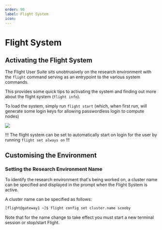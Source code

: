 ```yaml
---
order: 90
label: Flight System
icon: 
---
```



# Flight System




## Activating the Flight System


The Flight User Suite sits unobtrusively on the research environment with the `flight` command serving as an entrypoint to the various system commands.

This provides some quick tips to activating the system and finding out more about the flight system (`flight info`).

To load the system, simply run `flight start` (which, when first run, will generate some login keys for allowing passwordless login to compute nodes)


![](/images/flight_start.png)

!!!
The flight system can be set to automatically start on login for the user by running `flight set always on`
!!!

## Customising the Environment

### Setting the Research Environment Name

To identify the research environment that's being worked on, a cluster name can be specified and displayed in the prompt when the Flight System is active. 

A cluster name can be specified as follows:

```bash
[flight@gateway1 ~]$ flight config set cluster.name scooby
```

Note that for the name change to take effect you must start a new terminal session or stop/start Flight.